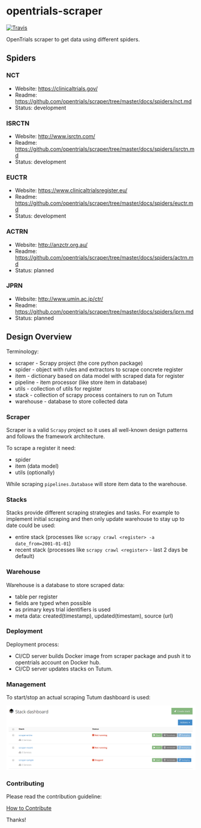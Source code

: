 # opentrials-scraper

[![Travis](https://img.shields.io/travis/opentrials/scraper/master.svg)](https://travis-ci.org/opentrials/scraper)

OpenTrials scraper to get data using different spiders.

## Spiders

### NCT

- Website: https://clinicaltrials.gov/
- Readme: https://github.com/opentrials/scraper/tree/master/docs/spiders/nct.md
- Status: development

### ISRCTN

- Website: http://www.isrctn.com/
- Readme: https://github.com/opentrials/scraper/tree/master/docs/spiders/isrctn.md
- Status: development

### EUCTR

- Website: https://www.clinicaltrialsregister.eu/
- Readme: https://github.com/opentrials/scraper/tree/master/docs/spiders/euctr.md
- Status: development

### ACTRN

- Website: http://anzctr.org.au/
- Readme: https://github.com/opentrials/scraper/tree/master/docs/spiders/actrn.md
- Status: planned

### JPRN

- Website: http://www.umin.ac.jp/ctr/
- Readme: https://github.com/opentrials/scraper/tree/master/docs/spiders/jprn.md
- Status: planned

## Design Overview

Terminology:
- scraper - Scrapy project (the core python package)
- spider - object with rules and extractors to scrape concrete register
- item - dictionary based on data model with scraped data for register
- pipeline - item processor (like store item in database)
- utils - collection of utils for register
- stack - collection of scrapy process containers to run on Tutum
- warehouse - database to store collected data

### Scraper

Scraper is a valid `Scrapy` project so it uses all well-known
design patterns and follows the framework architecture.

To scrape a register it need:
- spider
- item (data model)
- utils (optionally)

While scraping `pipelines.Database` will store item data to the warehouse.

### Stacks

Stacks provide different scraping strategies and tasks.
For example to implement initial scraping and then only
update warehouse to stay up to date could be used:
- entire stack (processes like `scrapy crawl <register> -a date_from=2001-01-01`)
- recent stack (processes like `scrapy crawl <register>` - last 2 days be default)

### Warehouse

Warehouse is a database to store scraped data:
- table per register
- fields are typed when possible
- as primary keys trial identifiers is used
- meta data: created(timestamp), updated(timestam), source (url)

### Deployment

Deployment process:
- CI/CD server builds Docker image from scraper package and push
it to opentrials account on Docker hub.
- CI/CD server updates stacks on Tutum.

### Management

To start/stop an actual scraping Tutum dashboard is used:

![Dashboard Storage](dashboard.png)

### Contributing

Please read the contribution guideline:

[How to Contribute](CONTRIBUTING.md)

Thanks!
